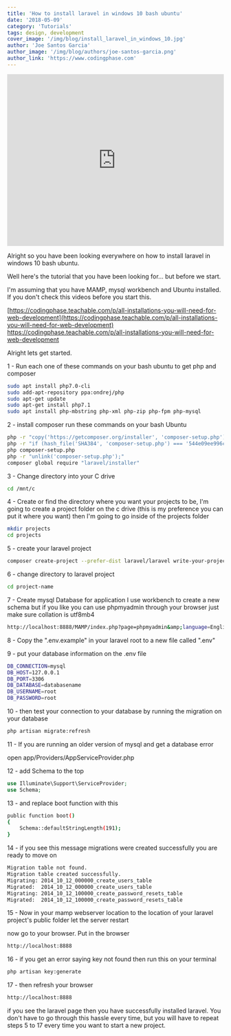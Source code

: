 ```yaml
---
title: 'How to install laravel in windows 10 bash ubuntu'
date: '2018-05-09'
category: 'Tutorials'
tags: design, development
cover_image: '/img/blog/install_laravel_in_windows_10.jpg'
author: 'Joe Santos Garcia'
author_image: '/img/blog/authors/joe-santos-garcia.png'
author_link: 'https://www.codingphase.com'
---
```


<iframe src="https://www.youtube.com/embed/xt0iUBjL2JI" width="100%" height="400" frameborder="0" allowfullscreen="allowfullscreen"></iframe>

Alright so you have been looking everywhere on how to install laravel in windows 10 bash ubuntu.

Well here's the tutorial that you have been looking for... but before we start.

I'm assuming that you have MAMP, mysql workbench and Ubuntu installed. If you don't check this videos before you start this.

[https://codingphase.teachable.com/p/all-installations-you-will-need-for-web-development](https://codingphase.teachable.com/p/all-installations-you-will-need-for-web-development)
<a href="https://codingphase.teachable.com/p/all-installations-you-will-need-for-web-development">https://codingphase.teachable.com/p/all-installations-you-will-need-for-web-development</a>

Alright lets get started.

1 - Run each one of these commands on your bash ubuntu to get php and composer

```bash
sudo apt install php7.0-cli
sudo add-apt-repository ppa:ondrej/php
sudo apt-get update
sudo apt-get install php7.1
sudo apt install php-mbstring php-xml php-zip php-fpm php-mysql
```

2 - install composer run these commands on your bash Ubuntu

```bash
php -r "copy('https://getcomposer.org/installer', 'composer-setup.php');"
php -r "if (hash_file('SHA384', 'composer-setup.php') === '544e09ee996cdf60ece3804abc52599c22b1f40f4323403c44d44fdfdd586475ca9813a858088ffbc1f233e9b180f061') { echo 'Installer verified'; } else { echo 'Installer corrupt'; unlink('composer-setup.php'); } echo PHP_EOL;"
php composer-setup.php
php -r "unlink('composer-setup.php');"
composer global require "laravel/installer"
```

3 - Change directory into your C drive

```bash
cd /mnt/c
```

4 - Create or find the directory where you want your projects to be, I'm going to create a project folder on the c drive (this is my preference you can put it where you want) then I'm going to go inside of the projects folder

```bash
mkdir projects
cd projects
```

5 - create your laravel project

```bash
composer create-project --prefer-dist laravel/laravel write-your-project-name-here
```

6 - change directory to laravel project

```bash
cd project-name
```

7 - Create mysql Database for application I use workbench to create a new schema but if you like you can use phpmyadmin through your browser just make sure collation is utf8mb4

```bash
http://localhost:8888/MAMP/index.php?page=phpmyadmin&amp;language=English
```

8 - Copy the ".env.example" in your laravel root to a new file called ".env"

9 - put your database information on the .env file

```bash
DB_CONNECTION=mysql
DB_HOST=127.0.0.1
DB_PORT=3306
DB_DATABASE=databasename
DB_USERNAME=root
DB_PASSWORD=root
```

10 - then test your connection to your database by running the migration on your database

```bash
php artisan migrate:refresh
```

11 - If you are running an older version of mysql and get a database error

open app/Providers/AppServiceProvider.php

12 - add Schema to the top

```php
use Illuminate\Support\ServiceProvider;
use Schema;
```

13 - and replace boot function with this

```bash
public function boot()
{
    Schema::defaultStringLength(191);
}
```

14 - if you see this message migrations were created successfully you are ready to move on

```bash
Migration table not found.
Migration table created successfully.
Migrating: 2014_10_12_000000_create_users_table
Migrated:  2014_10_12_000000_create_users_table
Migrating: 2014_10_12_100000_create_password_resets_table
Migrated:  2014_10_12_100000_create_password_resets_table
```

15 - Now in your mamp webserver location to the location of your laravel project's public folder let the server restart

now go to your browser. Put in the browser

```bash
http://localhost:8888
```

16 - if you get an error saying key not found then run this on your terminal

```bash
php artisan key:generate
```

17 - then refresh your browser

```bash
http://localhost:8888
```

if you see the laravel page then you have successfully installed laravel. You don't have to go through this hassle every time, but you will have to repeat steps 5 to 17 every time you want to start a new project.
